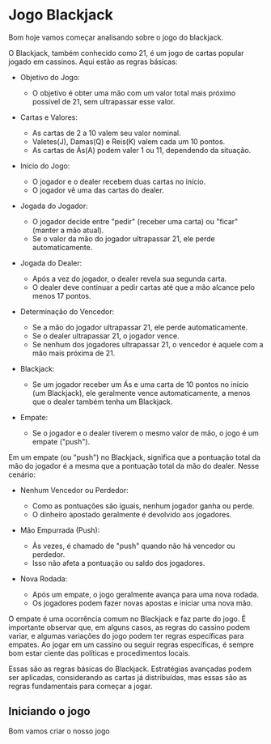 # Jogo Blackjack

Bom hoje vamos começar analisando sobre o jogo do blackjack.

O Blackjack, também conhecido como 21, é um jogo de cartas popular jogado em cassinos. Aqui estão as regras básicas:

* Objetivo do Jogo:
  *  O objetivo é obter uma mão com um valor total mais próximo possível de 21, sem ultrapassar esse valor.

* Cartas e Valores:
  *  As cartas de 2 a 10 valem seu valor nominal.
  *  Valetes(J), Damas(Q) e Reis(K) valem cada um 10 pontos.
  *  As cartas de Ás(A) podem valer 1 ou 11, dependendo da situação.

* Início do Jogo:
  *  O jogador e o dealer recebem duas cartas no início.
  *  O jogador vê uma das cartas do dealer.

* Jogada do Jogador:
  *  O jogador decide entre "pedir" (receber uma carta) ou "ficar" (manter a mão atual).
  *  Se o valor da mão do jogador ultrapassar 21, ele perde automaticamente.

* Jogada do Dealer:
  *  Após a vez do jogador, o dealer revela sua segunda carta.
  *  O dealer deve continuar a pedir cartas até que a mão alcance pelo menos 17 pontos.

* Determinação do Vencedor:
  *  Se a mão do jogador ultrapassar 21, ele perde automaticamente.
  *  Se o dealer ultrapassar 21, o jogador vence.
  *  Se nenhum dos jogadores ultrapassar 21, o vencedor é aquele com a mão mais próxima de 21.

* Blackjack:
  *  Se um jogador receber um Ás e uma carta de 10 pontos no início (um Blackjack), ele geralmente vence automaticamente, a menos que o dealer também tenha um Blackjack.

* Empate:
  *  Se o jogador e o dealer tiverem o mesmo valor de mão, o jogo é um empate ("push").

Em um empate (ou "push") no Blackjack, significa que a pontuação total da mão do jogador é a mesma que a pontuação total da mão do dealer. Nesse cenário:

* Nenhum Vencedor ou Perdedor:
  *  Como as pontuações são iguais, nenhum jogador ganha ou perde.
  *  O dinheiro apostado geralmente é devolvido aos jogadores.

* Mão Empurrada (Push):
  *  Às vezes, é chamado de "push" quando não há vencedor ou perdedor.
  *  Isso não afeta a pontuação ou saldo dos jogadores.

* Nova Rodada:
  *  Após um empate, o jogo geralmente avança para uma nova rodada.
  *  Os jogadores podem fazer novas apostas e iniciar uma nova mão.

O empate é uma ocorrência comum no Blackjack e faz parte do jogo. É importante observar que, em alguns casos, as regras do cassino podem variar, e algumas variações do jogo podem ter regras específicas para empates. Ao jogar em um cassino ou seguir regras específicas, é sempre bom estar ciente das políticas e procedimentos locais.

Essas são as regras básicas do Blackjack. Estratégias avançadas podem ser aplicadas, considerando as cartas já distribuídas, mas essas são as regras fundamentais para começar a jogar.

## Iniciando o jogo

Bom vamos criar o nosso jogo
